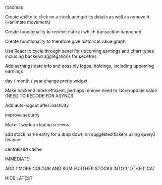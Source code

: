 roadmap

Create ability to click on a stock and get its details as well as remove it (+animate movement)

Create functionality to recieve date at which transaction happened

Create functionality to therefore give historical value graph

Use React to cycle through panel for upcoming earnings and chart types including backend aggregations for secetors

Add earnings date info and possibly logos, holdings, including upcoming earnings

day / month / year change pretty widget

Make backend more efficient, perhaps remove need to store/update value (NEED TO RECODE FOR ASYNC!)

Add auto-logout after inactivity

Improve security

Make it work on laptop screens

add stock name entry for a drop down on suggested tickers using query2 finance

centralised cache

IMMEDIATE:

ADD 1 MORE COLOUR AND SUM FURTHER STOCKS INTO 1 'OTHER' CAT

HIDE LATEST
